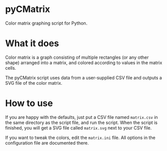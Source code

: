 # pyCMatrix

Color matrix graphing script for Python.

# What it does

Color matrix is a graph consisting of multiple rectangles (or any other shape)
arranged into a matrix, and colored according to values in the matrix cells.

The pyCMatrix script uses data from a user-supplied CSV file and outputs a SVG
file of the color matrix.

# How to use

If you are happy with the defaults, just put a CSV file named ``matrix.csv`` in
the same directory as the script file, and run the script. When the script is
finished, you will get a SVG file called ``matrix.svg`` next to your CSV file.

If you want to tweak the colors, edit the ``matrix.ini`` file. All options in
the configuration file are documented there.
